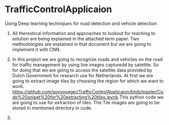 # TrafficControlApplicaion
Using Deep learning techniques for road detection and vehicle detection


1. All thereotical information and approaches to lookout for reaching to solution are being explained in the attached term paper. Two methodologies are explained in that document but we are going to implement it with CNN. 


2. In this project we are going to recognize roads and vehicles on the road for traffic management by using live images capturedd by satellite. So for doing that we are going to access the satellite data provided by Dutch Government for research use for Netherlands. At first we are going to extract image tiles by choosing the region for which we want to work. https://github.com/soyvoyager/TrafficControlApplicaion/blob/master/Code%20snipet%20for%20extracting%20tiles.ipynb This python code we are going to use for extraction of tiles. The Tile images are going to be stored in mentioned directory in code.


3. 
